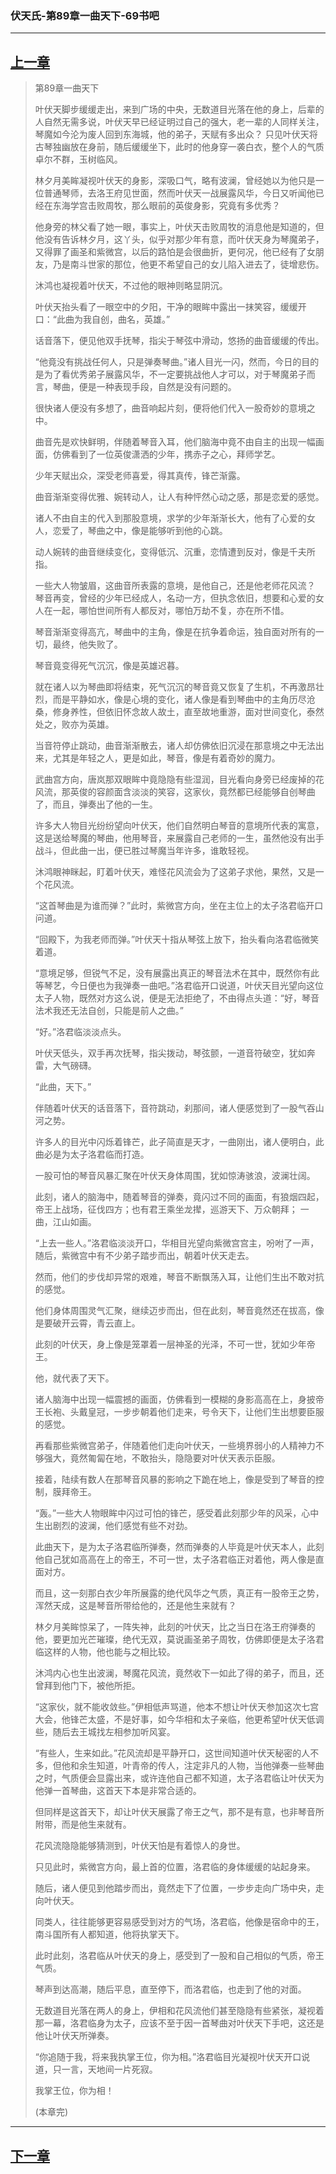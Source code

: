 ### 伏天氏-第89章一曲天下-69书吧

--------
[上一章](./c0d39ac6db75b74290d6e5da75879aad.md)
--------


>
>
>
>第89章一曲天下
>
>叶伏天脚步缓缓走出，来到广场的中央，无数道目光落在他的身上，后辈的人自然无需多说，叶伏天早已经证明过自己的强大，老一辈的人同样关注，琴魔如今沦为废人回到东海城，他的弟子，天赋有多出众？
>只见叶伏天将古琴独幽放在身前，随后缓缓坐下，此时的他身穿一袭白衣，整个人的气质卓尔不群，玉树临风。
>
>林夕月美眸凝视叶伏天的身影，深吸口气，略有波澜，曾经她以为他只是一位普通琴师，去洛王府见世面，然而叶伏天一战展露风华，今日又听闻他已经在东海学宫击败周牧，那么眼前的英俊身影，究竟有多优秀？
>
>他身旁的林父看了她一眼，事实上，叶伏天击败周牧的消息他是知道的，但他没有告诉林夕月，这丫头，似乎对那少年有意，而叶伏天身为琴魔弟子，又得罪了画圣和紫微宫，以后的路怕是会很曲折，更何况，他已经有了女朋友，乃是南斗世家的那位，他更不希望自己的女儿陷入进去了，徒增悲伤。
>
>沐鸿也凝视着叶伏天，不过他的眼神则略显阴沉。
>
>叶伏天抬头看了一眼空中的夕阳，干净的眼眸中露出一抹笑容，缓缓开口：“此曲为我自创，曲名，英雄。”
>
>话音落下，便见他双手抚琴，指尖于琴弦中滑动，悠扬的曲音缓缓的传出。
>
>“他竟没有挑战任何人，只是弹奏琴曲。”诸人目光一闪，然而，今日的目的是为了看优秀弟子展露风华，不一定要挑战他人才可以，对于琴魔弟子而言，琴曲，便是一种表现手段，自然是没有问题的。
>
>很快诸人便没有多想了，曲音响起片刻，便将他们代入一股奇妙的意境之中。
>
>曲音先是欢快鲜明，伴随着琴音入耳，他们脑海中竟不由自主的出现一幅画面，仿佛看到了一位英俊潇洒的少年，携赤子之心，拜师学艺。
>
>少年天赋出众，深受老师喜爱，得其真传，锋芒渐露。
>
>曲音渐渐变得优雅、婉转动人，让人有种怦然心动之感，那是恋爱的感觉。
>
>诸人不由自主的代入到那股意境，求学的少年渐渐长大，他有了心爱的女人，恋爱了，琴曲之中，像是能够听到他的心跳。
>
>动人婉转的曲音继续变化，变得低沉、沉重，恋情遭到反对，像是千夫所指。
>
>一些大人物皱眉，这曲音所表露的意境，是他自己，还是他老师花风流？
>琴音再变，曾经的少年已经成人，名动一方，但执念依旧，想要和心爱的女人在一起，哪怕世间所有人都反对，哪怕万劫不复，亦在所不惜。
>
>琴音渐渐变得高亢，琴曲中的主角，像是在抗争着命运，独自面对所有的一切，最终，他失败了。
>
>琴音竟变得死气沉沉，像是英雄迟暮。
>
>就在诸人以为琴曲即将结束，死气沉沉的琴音竟又恢复了生机，不再激昂壮烈，而是平静如水，像是心境的变化，诸人像是看到琴曲中的主角历尽沧桑，修身养性，但依旧怀念故人故土，直至故地重游，面对世间变化，泰然处之，败亦为英雄。
>
>当音符停止跳动，曲音渐渐散去，诸人却仿佛依旧沉浸在那意境之中无法出来，尤其是年轻之人，更是如此，琴音，像是有着奇妙的魔力。
>
>武曲宫方向，唐岚那双眼眸中竟隐隐有些湿润，目光看向身旁已经废掉的花风流，那英俊的容颜面含淡淡的笑容，这家伙，竟然都已经能够自创琴曲了，而且，弹奏出了他的一生。
>
>许多大人物目光纷纷望向叶伏天，他们自然明白琴音的意境所代表的寓意，这是送给琴魔的琴曲，他用琴音，来展露自己老师的一生，虽然他没有出手战斗，但此曲一出，便已胜过琴魔当年许多，谁敢轻视。
>
>沐鸿眼神眯起，盯着叶伏天，难怪花风流会为了这弟子求他，果然，又是一个花风流。
>
>“这首琴曲是为谁而弹？”此时，紫微宫方向，坐在主位上的太子洛君临开口问道。
>
>“回殿下，为我老师而弹。”叶伏天十指从琴弦上放下，抬头看向洛君临微笑着道。
>
>“意境足够，但锐气不足，没有展露出真正的琴音法术在其中，既然你有此等琴艺，今日便也为我弹奏一曲吧。”洛君临开口说道，叶伏天目光望向这位太子人物，既然对方这么说，便是无法拒绝了，不由得点头道：“好，琴音法术我还无法自创，只能是前人之曲。”
>
>“好。”洛君临淡淡点头。
>
>叶伏天低头，双手再次抚琴，指尖拨动，琴弦颤，一道音符破空，犹如奔雷，大气磅礴。
>
>“此曲，天下。”
>
>伴随着叶伏天的话音落下，音符跳动，刹那间，诸人便感觉到了一股气吞山河之势。
>
>许多人的目光中闪烁着锋芒，此子简直是天才，一曲刚出，诸人便明白，此曲必是为太子洛君临而打造。
>
>一股可怕的琴音风暴汇聚在叶伏天身体周围，犹如惊涛骇浪，波澜壮阔。
>
>此刻，诸人的脑海中，随着琴音的弹奏，竟闪过不同的画面，有狼烟四起，帝王上战场，征伐四方；也有君王乘坐龙撵，巡游天下、万众朝拜；
>一曲，江山如画。
>
>“上去一些人。”洛君临淡淡开口，华相目光望向紫微宫宫主，吩咐了一声，随后，紫微宫中有不少弟子踏步而出，朝着叶伏天走去。
>
>然而，他们的步伐却异常的艰难，琴音不断飘荡入耳，让他们生出不敢对抗的感觉。
>
>他们身体周围灵气汇聚，继续迈步而出，但在此刻，琴音竟然还在拔高，像是要破开云霄，青云直上。
>
>此刻的叶伏天，身上像是笼罩着一层神圣的光泽，不可一世，犹如少年帝王。
>
>他，就代表了天下。
>
>诸人脑海中出现一幅震撼的画面，仿佛看到一模糊的身影高高在上，身披帝王长袍、头戴皇冠，一步步朝着他们走来，号令天下，让他们生出想要臣服的感觉。
>
>再看那些紫微宫弟子，伴随着他们走向叶伏天，一些境界弱小的人精神力不够强大，竟然匍匐在地，不敢抬头，隐隐要对叶伏天表示臣服。
>
>接着，陆续有数人在那琴音风暴的影响之下跪在地上，像是受到了琴音的控制，膜拜帝王。
>
>“轰。”一些大人物眼眸中闪过可怕的锋芒，感受着此刻那少年的风采，心中生出剧烈的波澜，他们感觉有些不对劲。
>
>此曲天下，是为太子洛君临所弹奏，然而弹奏的人毕竟是叶伏天本人，此刻他自己犹如高高在上的帝王，不可一世，太子洛君临正对着他，两人像是直面对方。
>
>而且，这一刻那白衣少年所展露的绝代风华之气质，真正有一股帝王之势，浑然天成，这是琴音所带给他的，还是他生来就有？
>
>林夕月美眸惊呆了，一阵失神，此刻的叶伏天，比之当日在洛王府弹奏的他，要更加光芒璀璨，绝代无双，莫说画圣弟子周牧，仿佛即便是太子洛君临这样的人物，他也能与之相比较。
>
>沐鸿内心也生出波澜，琴魔花风流，竟然收下一如此了得的弟子，而且，还曾拜到他门下，被他所拒。
>
>“这家伙，就不能收敛些。”伊相低声骂道，他本不想让叶伏天参加这次七宫大会，他锋芒太盛，不是好事，如今华相和太子亲临，他更希望叶伏天低调些，随后去王城找左相参加听风宴。
>
>“有些人，生来如此。”花风流却是平静开口，这世间知道叶伏天秘密的人不多，但他和余生知道，叶青帝的传人，注定非凡的人物，当他弹奏一些琴曲之时，气质便会显露出来，或许连他自己都不知道，太子洛君临让叶伏天为他弹一首琴曲，这首天下本是非常合适的。
>
>但同样是这首天下，却让叶伏天展露了帝王之气，那不是有意，也非琴音所附带，而是他生来就有。
>
>花风流隐隐能够猜测到，叶伏天怕是有着惊人的身世。
>
>只见此时，紫微宫方向，最上首的位置，洛君临的身体缓缓的站起身来。
>
>随后，诸人便见到他踏步而出，竟然走下了位置，一步步走向广场中央，走向叶伏天。
>
>同类人，往往能够更容易感受到对方的气场，洛君临，他像是宿命中的王，南斗国所有人都知道，他将执掌天下。
>
>此时此刻，洛君临从叶伏天的身上，感受到了一股和自己相似的气质，帝王气质。
>
>琴声到达高潮，随后平息，直至停下，而洛君临，也走到了他的对面。
>
>无数道目光落在两人的身上，伊相和花风流他们甚至隐隐有些紧张，凝视着那一幕，洛君临身为太子，应该不至于因一首琴曲对叶伏天下手吧，这还是他让叶伏天所弹奏。
>
>“你追随于我，将来我执掌王位，你为相。”洛君临目光凝视叶伏天开口说道，只一言，天地间一片死寂。
>
>我掌王位，你为相！
>
>(本章完)
>
>

--------
[下一章](./fe5aecaf7b04b574524d5228b184f5b3.md)
--------
